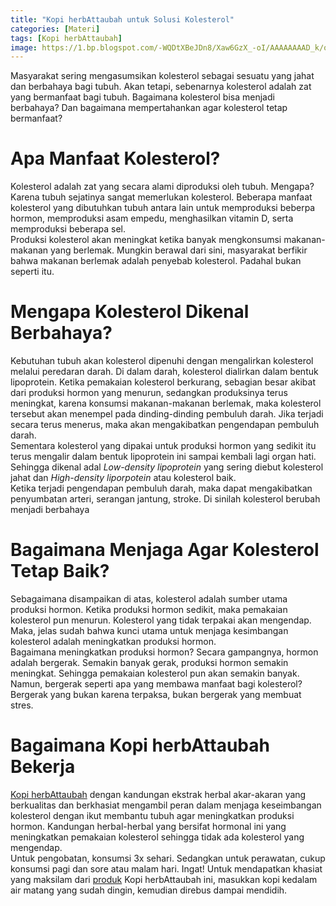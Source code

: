 ```yaml
---
title: "Kopi herbAttaubah untuk Solusi Kolesterol"
categories: [Materi]
tags: [Kopi herbAttaubah]
image: https://1.bp.blogspot.com/-WQDtXBeJDn8/Xaw6GzX_-oI/AAAAAAAAD_k/ozy-gtTsJqEBqdCKBsE1AoIs0TY6s43lACKgBGAsYHg/s1600/201910-mho-kopi-herbattaubah-kolesterol.png
---
```


<div>Masyarakat sering mengasumsikan kolesterol sebagai sesuatu yang jahat dan berbahaya bagi tubuh. Akan tetapi, sebenarnya kolesterol adalah zat yang bermanfaat bagi tubuh. Bagaimana kolesterol bisa menjadi berbahaya? Dan bagaimana mempertahankan agar kolesterol tetap bermanfaat?</div>

<h1>Apa Manfaat Kolesterol?</h1>

<div>Kolesterol adalah zat yang secara alami diproduksi oleh tubuh. Mengapa? Karena tubuh sejatinya sangat memerlukan kolesterol. Beberapa manfaat kolesterol yang dibutuhkan tubuh antara lain untuk memproduksi beberpa hormon, memproduksi asam empedu, menghasilkan vitamin D, serta memproduksi beberapa sel.</div>

<div>Produksi kolesterol akan meningkat ketika banyak mengkonsumsi makanan-makanan yang berlemak. Mungkin berawal dari sini, masyarakat berfikir bahwa makanan berlemak adalah penyebab kolesterol. Padahal bukan seperti itu.</div>

<h1>Mengapa Kolesterol Dikenal Berbahaya?</h1>

<div>Kebutuhan tubuh akan kolesterol dipenuhi dengan mengalirkan kolesterol melalui peredaran darah. Di dalam darah, kolesterol dialirkan dalam bentuk lipoprotein. Ketika pemakaian kolesterol berkurang, sebagian besar akibat dari produksi hormon yang menurun, sedangkan produksinya terus meningkat, karena konsumsi makanan-makanan berlemak, maka kolesterol tersebut akan menempel pada dinding-dinding pembuluh darah. Jika terjadi secara terus menerus, maka akan mengakibatkan pengendapan pembuluh darah.</div>

<div>Sementara kolesterol yang dipakai untuk produksi hormon yang sedikit itu terus mengalir dalam bentuk lipoprotein ini sampai kembali lagi organ hati. Sehingga dikenal adal <i>Low-density lipoprotein</i> yang sering diebut kolesterol jahat dan <i>High-density liporpotein</i> atau kolesterol baik.</div>

<div>Ketika terjadi pengendapan pembuluh darah, maka dapat mengakibatkan penyumbatan arteri, serangan jantung, stroke. Di sinilah kolesterol berubah menjadi berbahaya</div>

<h1>Bagaimana Menjaga Agar Kolesterol Tetap Baik?</h1>

<div>Sebagaimana disampaikan di atas, kolesterol adalah sumber utama produksi hormon. Ketika produksi hormon sedikit, maka pemakaian kolesterol pun menurun. Kolesterol yang tidak terpakai akan mengendap. Maka, jelas sudah bahwa kunci utama untuk menjaga kesimbangan kolesterol adalah meningkatkan produksi hormon.</div>

<div>Bagaimana meningkatkan produksi hormon? Secara gampangnya, hormon adalah bergerak. Semakin banyak gerak, produksi hormon semakin meningkat. Sehingga pemakaian kolesterol pun akan semakin banyak.</div>

<div>Namun, bergerak seperti apa yang membawa manfaat bagi kolesterol? Bergerak yang bukan karena terpaksa, bukan bergerak yang membuat stres.</div>

<h1>Bagaimana Kopi herbAttaubah Bekerja</h1>

<div><a href="/posts/kopi-herbattaubah-mav" title="Kopi herbAttaubah">Kopi herbAttaubah</a> dengan kandungan ekstrak herbal akar-akaran yang berkualitas dan berkhasiat mengambil peran dalam menjaga keseimbangan kolesterol dengan ikut membantu tubuh agar meningkatkan produksi hormon. Kandungan herbal-herbal yang bersifat hormonal ini yang meningkatkan pemakaian kolesterol sehingga tidak ada kolesterol yang mengendap.</div>

<div>Untuk pengobatan, konsumsi 3x sehari. Sedangkan untuk perawatan, cukup konsumsi pagi dan sore atau malam hari. Ingat! Untuk mendapatkan khasiat yang maksilam dari <a href="/categories/produk" title="produk herbAttaubah">produk</a> Kopi herbAttaubah ini, masukkan kopi kedalam air matang yang sudah dingin, kemudian direbus dampai mendidih.</div>